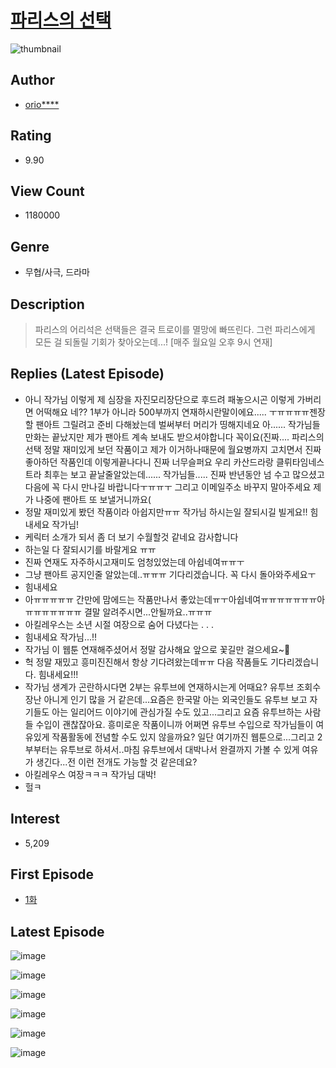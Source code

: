 # [파리스의 선택](https://comic.naver.com/bestChallenge/list?titleId=728934)
![thumbnail](https://image-comic.pstatic.net/user_contents_data/challenge_comic/2019/06/27/325680/thumbnail_202x164d99b7cbe_b0b5_4231_a829_6b3fb1aaea9d_00000587.JPEG)

## Author
- [orio****](https://comic.naver.com/artistTitle?id=325680)

## Rating
- 9.90

## View Count
- 1180000

## Genre
- 무협/사극, 드라마

## Description
> 파리스의 어리석은 선택들은 결국 트로이를 멸망에 빠뜨린다. 그런 파리스에게 모든 걸 되돌릴 기회가 찾아오는데...! [매주 월요일 오후 9시 연재]

## Replies (Latest Episode)
- 아니 작가님 이렇게 제 심장을 자진모리장단으로 후드려 패놓으시곤 이렇게 가버리면 어떡해요 네?? 1부가 아니라 500부까지 연재하시란말이에요..... ㅜㅠㅠㅠㅠ젠장할 팬아트 그릴려고 준비 다해놨는데 벌써부터 머리가 띵해지네요 아...... 작가님들 만화는 끝났지만 제가 팬아트 계속 보내도 받으셔야합니다 꼭이요(진짜.... 파리스의선택 정말 재미있게 보던 작품이고 제가 이거하나때문에 월요병까지 고치면서 진짜 좋아하던 작품인데 이렇게끝나다니 진짜 너무슬퍼요 우리 카산드라랑 클뤼타임네스트라 최후는 보고 끝날줄알았는데...... 작가님들..... 진짜 반년동안 넘 수고 많으셨고 다음에 꼭 다시 만나길 바랍니다ㅜㅠㅠㅜ 그리고 이메일주소 바꾸지 말아주세요 제가 나중에 팬아트 또 보낼거니까요(
- 정말 재미있게 봤던 작품이라 아쉽지만ㅠㅠ 작가님 하시는일 잘되시길 빌게요!! 힘내세요 작가님!
- 케릭터 소개가 되서 좀 더 보기 수월할것 같네요 감사합니다
- 하는일 다 잘되시기를 바랄게요 ㅠㅠ
- 진짜 연재도 자주하시고재미도 엄청있었는데 아쉽네여ㅠㅠㅜ
- 그냥 팬아트 공지인줄 알았는데..ㅠㅠㅠ 기다리겠습니다. 꼭 다시 돌아와주세요ㅜ
- 힘내세요
- 아ㅠㅠㅠㅠㅠ 간만에 맘에드는 작품만나서 좋았는데ㅠㅜ아쉽네여ㅠㅠㅠㅠㅠㅠㅠ아ㅠㅠㅠㅠㅠㅠㅠ 결말 알려주시면...안될까요..ㅠㅠㅠ
- 아킬레우스는 소년 시절 여장으로 숨어 다녔다는 . . .
- 힘내세요 작가님...!!
- 작가님 이 웹툰 연재해주셨어서 정말 감사해요 앞으로 꽃길만 걸으세요~💐
- 헉 정말 재밌고 흥미진진해서 항상 기다려왔는데ㅠㅠ 다음 작품들도 기다리겠습니다. 힘내세요!!!
- 작가님 생계가 곤란하시다면 2부는 유투브에 연재하시는게 어때요? 유투브 조회수 장난 아니게 인기 많을 거 같은데...요즘은 한국말 아는 외국인들도 유투브 보고 자기들도 아는 일리어드 이야기에 관심가질 수도 있고...그리고 요즘 유투브하는 사람들 수입이 괜찮잖아요. 흥미로운 작품이니까 어쩌면 유투브 수입으로 작가님들이 여유있게 작품활동에 전념할 수도 있지 않을까요? 일단 여기까진 웹툰으로...그리고 2부부터는 유투브로 하셔서..마침 유투브에서 대박나서 완결까지 가볼 수 있게 여유가 생긴다...전 이런 전개도 가능할 것 같은데요?
- 아킬레우스 여장ㅋㅋㅋ 작가님 대박!
- 헐ㅋ

## Interest
- 5,209

## First Episode
- [1화](https://comic.naver.com/bestChallenge/detail?titleId=728934&no=1)

## Latest Episode
![image](https://image-comic.pstatic.net/user_contents_data/challenge_comic/2019/12/02/325680/upload_3761409716005659444.jpeg)

![image](https://image-comic.pstatic.net/user_contents_data/challenge_comic/2019/12/02/325680/upload_3846695535111124069.jpeg)

![image](https://image-comic.pstatic.net/user_contents_data/challenge_comic/2019/12/02/325680/upload_4049408293463078502.jpeg)

![image](https://image-comic.pstatic.net/user_contents_data/challenge_comic/2019/12/02/325680/upload_3978704017897906488.jpeg)

![image](https://image-comic.pstatic.net/user_contents_data/challenge_comic/2019/12/02/325680/upload_4123100860486203189.jpeg)

![image](https://image-comic.pstatic.net/user_contents_data/challenge_comic/2019/12/02/325680/upload_4062922209719837281.jpeg)
